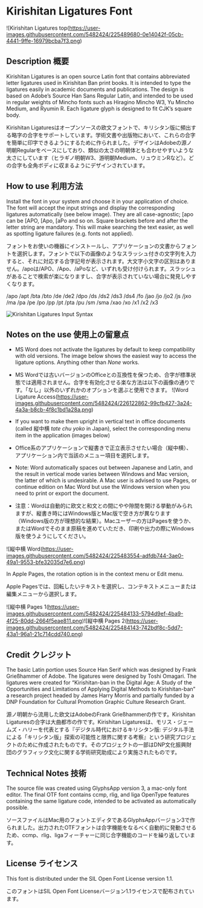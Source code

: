 # Kirishitan Ligatures Font
![Kirishitan Ligatures top(https://user-images.githubusercontent.com/5482424/225489680-0e14042f-05cb-4441-9ffe-16979bcba7f3.png)

## Description 概要
Kirishitan Ligatures is an open source Latin font that contains abbreviated letter ligatures used in Kirishitan Ban print books. It is intended to type the ligatures easily in academic documents and publications. The design is based on Adobe’s Source Han Sans Regular Latin, and intended to be used in regular weights of Mincho fonts such as Hiragino Mincho W3, Yu Mincho Medium, and Ryumin R. Each ligature glyph is designed to fit CJK’s square body.

Kirishitan Ligaturesはオープンソースの欧文フォントで、キリシタン版に頻出する略字の合字をサポートしています。学術文書や出版物において、これらの合字を簡単に印字できるようにするために作られました。デザインはAdobeの源ノ明朝Regularをベースにしており、類似の太さの明朝体とも合わせやすいような太さにしています（ヒラギノ明朝W3、游明朝Medium、リュウミンRなど）。どの合字も全角ボディに収まるようにデザインされています。

## How to use 利用方法
Install the font in your system and choose it in your application of choice. The font will accept the input strings and display the corresponding ligatures automatically (see below image). They are all case-agnostic; [apo can be [APO, [Apo, [aPo and so on. Square brackets before and after the letter string are mandatory. This will make searching the text easier, as well as spotting ligature failures (e.g. fonts not applied).

フォントをお使いの機器にインストールし、アプリケーションの文書からフォントを選択します。フォントで以下の画像のようなスラッシュ付きの文字列を入力すると、それに対応する合字記号が表示されます。大文字小文字の区別はありません。/apoは/APO、/Apo、/aPoなど、いずれも受け付けられます。スラッシュがあることで検索が楽になりますし、合字が表示されていない場合に発見しやすくなります。

/apo /apt /bta /bto /de /de2 /dpo /ds /ds2 /ds3 /ds4 /fo /jao /jo /jo2 /js /jxo /ma /pa /pe /po /pp /pt /pta /pu /sm /sma /xao /xo /x1 /x2 /x3

![Kirishitan Ligatures Input Syntax](https://github.com/kirishitanbank/KirishitanLigaturesFont/assets/5482424/8570b504-f0ca-4c48-adfb-d02cc1a6c6b5)

## Notes on the use 使用上の留意点
- MS Word does not activate the ligatures by default to keep compatibility with old versions. The image below shows the easiest way to access the ligature options. Anything other than *None* works.
- MS Wordでは古いバージョンのOfficeとの互換性を保つため、合字が標準状態では適用されません。合字を有効化させる楽な方法は以下の画像の通りです。「なし」以外のいずれかのオプションを選ぶと使用できます。
![Word Ligature Access(https://user-images.githubusercontent.com/5482424/226122862-99cfb427-3a24-4a3a-b8cb-4f8c1bd1a28a.png)

- If you want to make them upright in vertical text in office documents (called 縦中横 *tate chu yoko* in Japan), select the corresponding menu item in the application (images below)
- Office系のアプリケーションで縦書きで正立表示させたい場合（縦中横）、アプリケーション内で当該のメニュー項目を選択します。

- Note: Word automatically spaces out between Japanese and Latin, and the result in vertical mode varies between Windows and Mac version, the latter of which is undesirable. A Mac user is advised to use Pages, or continue edition on Mac Word but use the Windows version when you need to print or export the document.

- 注意：Wordは自動的に欧文と和文との間にやや隙間を開ける挙動がみられますが、縦書き時にはWindows版とMac版で空き方が異なります（Windows版の方が理想的な結果）。Macユーザーの方はPagesを使うか、またはWordでそのまま原稿を進めていただき、印刷や出力の際にWindows版を使うようにしてください。

![縦中横 Word(https://user-images.githubusercontent.com/5482424/225483554-adfdb744-3ae0-49a1-9553-bfe32035d7e6.png)

In Apple Pages, the rotation option is in the context menu or Edit menu.

Apple Pagesでは、回転したいテキストを選択し、コンテキストメニューまたは編集メニューから選択します。

![縦中横 Pages 1(https://user-images.githubusercontent.com/5482424/225484133-5794d9ef-4ba9-4f25-80dd-2664f5eae811.png)![縦中横 Pages 2(https://user-images.githubusercontent.com/5482424/225484143-742bdf8c-5dd7-43a1-96a1-21c714cdd740.png)


## Credit クレジット
The basic Latin portion uses Source Han Serif which was designed by Frank Grießhammer of Adobe. The ligatures were designed by Toshi Omagari. The ligatures were created for “Kirishitan-ban in the Digital Age: A Study of the Opportunities and Limitations of Applying Digital Methods to Kirishitan-ban” a research project headed by James Harry Morris and partially funded by a DNP Foundation for Cultural Promotion Graphic Culture Research Grant.

源ノ明朝から流用した欧文はAdobeのFrank Grießhammerの作です。Kirishitan Ligaturesの合字は大曲都市の作です。Kirishitan Ligaturesは、モリス・ジェームズ・ハリーを代表とする『デジタル時代におけるキリシタン版: デジタル手法による「キリシタン版」探索の可能性と限界に関する考察』という研究プロジェクトのために作成されたものです。そのプロジェクトの一部はDNP文化振興財団のグラフィック文化に関する学術研究助成により実施されたものです。

## Technical Notes 技術

The source file was created using GlyphsApp version 3, a mac-only font editor. The final OTF font contains ccmp, rlig, and liga OpenType features containing the same ligature code, intended to be activated as automatically possible.

ソースファイルはMac用のフォントエディタであるGlyphsAppバージョン3で作られました。出力されたOTFフォントは合字機能をなるべく自動的に発動させるため、ccmp、rlig、ligaフィーチャーに同じ合字機能のコードを繰り返しています。

## License ライセンス
This font is distributed under the SIL Open Font License version 1.1.

このフォントはSIL Open Font Licenseバージョン1.1ライセンスで配布されています。
